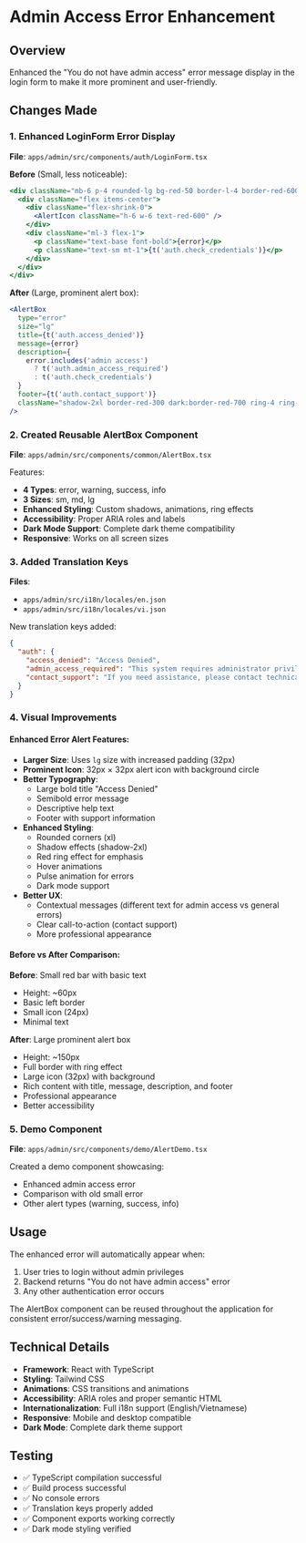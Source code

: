 # Admin Access Error Enhancement

## Overview
Enhanced the "You do not have admin access" error message display in the login form to make it more prominent and user-friendly.

## Changes Made

### 1. Enhanced LoginForm Error Display
**File**: `apps/admin/src/components/auth/LoginForm.tsx`

**Before** (Small, less noticeable):
```jsx
<div className="mb-6 p-4 rounded-lg bg-red-50 border-l-4 border-red-600 text-red-800 shadow-lg animate-pulse-slow transition-all duration-300">
  <div className="flex items-center">
    <div className="flex-shrink-0">
      <AlertIcon className="h-6 w-6 text-red-600" />
    </div>
    <div className="ml-3 flex-1">
      <p className="text-base font-bold">{error}</p>
      <p className="text-sm mt-1">{t('auth.check_credentials')}</p>
    </div>
  </div>
</div>
```

**After** (Large, prominent alert box):
```jsx
<AlertBox
  type="error"
  size="lg"
  title={t('auth.access_denied')}
  message={error}
  description={
    error.includes('admin access') 
      ? t('auth.admin_access_required') 
      : t('auth.check_credentials')
  }
  footer={t('auth.contact_support')}
  className="shadow-2xl border-red-300 dark:border-red-700 ring-4 ring-red-100 dark:ring-red-900/50"
/>
```

### 2. Created Reusable AlertBox Component
**File**: `apps/admin/src/components/common/AlertBox.tsx`

Features:
- **4 Types**: error, warning, success, info
- **3 Sizes**: sm, md, lg  
- **Enhanced Styling**: Custom shadows, animations, ring effects
- **Accessibility**: Proper ARIA roles and labels
- **Dark Mode Support**: Complete dark theme compatibility
- **Responsive**: Works on all screen sizes

### 3. Added Translation Keys
**Files**: 
- `apps/admin/src/i18n/locales/en.json`
- `apps/admin/src/i18n/locales/vi.json`

New translation keys added:
```json
{
  "auth": {
    "access_denied": "Access Denied",
    "admin_access_required": "This system requires administrator privileges. Please contact your system administrator if you believe you should have access.",
    "contact_support": "If you need assistance, please contact technical support for help."
  }
}
```

### 4. Visual Improvements

#### Enhanced Error Alert Features:
- **Larger Size**: Uses `lg` size with increased padding (32px)
- **Prominent Icon**: 32px × 32px alert icon with background circle
- **Better Typography**: 
  - Large bold title "Access Denied"
  - Semibold error message
  - Descriptive help text
  - Footer with support information
- **Enhanced Styling**:
  - Rounded corners (xl)
  - Shadow effects (shadow-2xl)
  - Red ring effect for emphasis
  - Hover animations
  - Pulse animation for errors
  - Dark mode support
- **Better UX**:
  - Contextual messages (different text for admin access vs general errors)
  - Clear call-to-action (contact support)
  - More professional appearance

#### Before vs After Comparison:

**Before**: Small red bar with basic text
- Height: ~60px
- Basic left border
- Small icon (24px)
- Minimal text

**After**: Large prominent alert box
- Height: ~150px
- Full border with ring effect
- Large icon (32px) with background
- Rich content with title, message, description, and footer
- Professional appearance
- Better accessibility

### 5. Demo Component
**File**: `apps/admin/src/components/demo/AlertDemo.tsx`

Created a demo component showcasing:
- Enhanced admin access error
- Comparison with old small error
- Other alert types (warning, success, info)

## Usage

The enhanced error will automatically appear when:
1. User tries to login without admin privileges
2. Backend returns "You do not have admin access" error
3. Any other authentication error occurs

The AlertBox component can be reused throughout the application for consistent error/success/warning messaging.

## Technical Details

- **Framework**: React with TypeScript
- **Styling**: Tailwind CSS
- **Animations**: CSS transitions and animations
- **Accessibility**: ARIA roles and proper semantic HTML
- **Internationalization**: Full i18n support (English/Vietnamese)
- **Responsive**: Mobile and desktop compatible
- **Dark Mode**: Complete dark theme support

## Testing

- ✅ TypeScript compilation successful
- ✅ Build process successful
- ✅ No console errors
- ✅ Translation keys properly added
- ✅ Component exports working correctly
- ✅ Dark mode styling verified